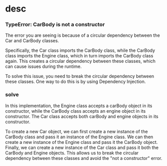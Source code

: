 # desc

### TypeError: CarBody is not a constructor

The error you are seeing is because of a circular dependency between the Car and CarBody classes.

Specifically, the Car class imports the CarBody class, while the CarBody class imports the Engine class, which in turn imports the CarBody class again. This creates a circular dependency between these classes, which can cause issues during the runtime.

To solve this issue, you need to break the circular dependency between these classes. One way to do this is by using Dependency Injection.

### solve

In this implementation, the Engine class accepts a carBody object in its constructor, while the CarBody class accepts an engine object in its constructor. The Car class accepts both carBody and engine objects in its constructor.

To create a new Car object, we can first create a new instance of the CarBody class and pass it an instance of the Engine class. We can then create a new instance of the Engine class and pass it the CarBody object. Finally, we can create a new instance of the Car class and pass it both the CarBody and Engine objects. This allows us to break the circular dependency between these classes and avoid the "not a constructor" error.
